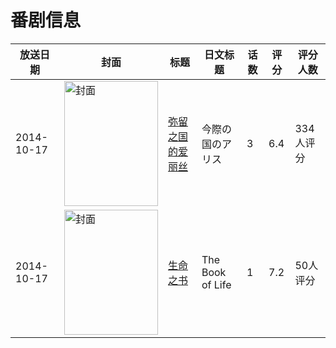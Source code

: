 # 番剧信息

|放送日期|封面|标题|日文标题|话数|评分|评分人数|
|---|---|---|---|---|---|---|
|2014-10-17|<img src="//lain.bgm.tv/pic/cover/c/8d/4b/103831_ezynx.jpg" alt="封面" style="width:150px;height:200px;object-fit:cover;">|[弥留之国的爱丽丝](https://bangumi.tv/subject/103831)|今際の国のアリス|3|6.4|334人评分|
|2014-10-17|<img src="//lain.bgm.tv/pic/cover/c/89/54/117645_Nw3n4.jpg" alt="封面" style="width:150px;height:200px;object-fit:cover;">|[生命之书](https://bangumi.tv/subject/117645)|The Book of Life|1|7.2|50人评分|
